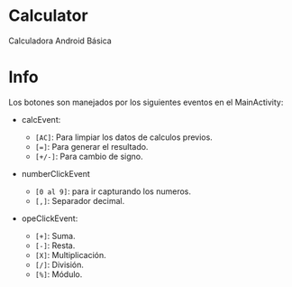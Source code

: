 # Calculator

Calculadora Android Básica

# Info

Los botones son manejados por los siguientes eventos en el MainActivity:

* calcEvent:
  * `[AC]`: Para limpiar los datos de calculos previos.
  * `[=]`: Para generar el resultado.
  * `[+/-]`: Para cambio de signo.

* numberClickEvent
  * `[0 al 9]`: para ir capturando los numeros.
  * `[,]`: Separador decimal.

* opeClickEvent:
  * `[+]`: Suma.
  * `[-]`: Resta.
  * `[X]`: Multiplicación.
  * `[/]`: División.
  * `[%]`: Módulo.
